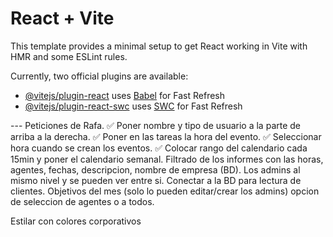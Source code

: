 # React + Vite

This template provides a minimal setup to get React working in Vite with HMR and some ESLint rules.

Currently, two official plugins are available:

- [@vitejs/plugin-react](https://github.com/vitejs/vite-plugin-react/blob/main/packages/plugin-react/README.md) uses [Babel](https://babeljs.io/) for Fast Refresh
- [@vitejs/plugin-react-swc](https://github.com/vitejs/vite-plugin-react-swc) uses [SWC](https://swc.rs/) for Fast Refresh

 --- Peticiones de Rafa.
✅ Poner nombre y tipo de usuario a la parte de arriba a la derecha.
✅ Poner en las tareas la hora del evento.
✅ Seleccionar hora cuando se crean los eventos.
✅ Colocar rango del calendario cada 15min y poner el calendario semanal.
 Filtrado de los informes con las horas, agentes, fechas, descripcion, nombre de empresa (BD).
Los admins al mismo nivel y se pueden ver entre si.
Conectar a la BD para lectura de clientes.
Objetivos del mes (solo lo pueden editar/crear los admins) opcion de seleccion de agentes o a todos.

Estilar con colores corporativos

